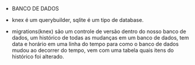 
* BANCO DE DADOS

- knex é um querybuilder, sqlite é um tipo de database.

- migrations(knex) são um controle de versão dentro do nosso banco de dados, um histórico de todas as mudanças em um banco de dados, tem data e horário em uma linha do tempo para como o banco de dados mudou ao decorrer do tempo, vem com uma tabela quais itens do histórico foi alterado.